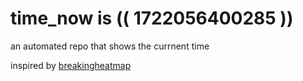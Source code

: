 # time_now is (( 1722056400285 ))

an automated repo that shows the currnent time

inspired by [breakingheatmap](https://github.com/breakingheatmap/breakingheatmap)